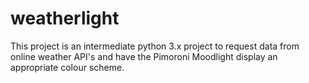# weatherlight
This project is an intermediate python 3.x project to request data from online weather API's and have the Pimoroni Moodlight display an appropriate colour scheme.
